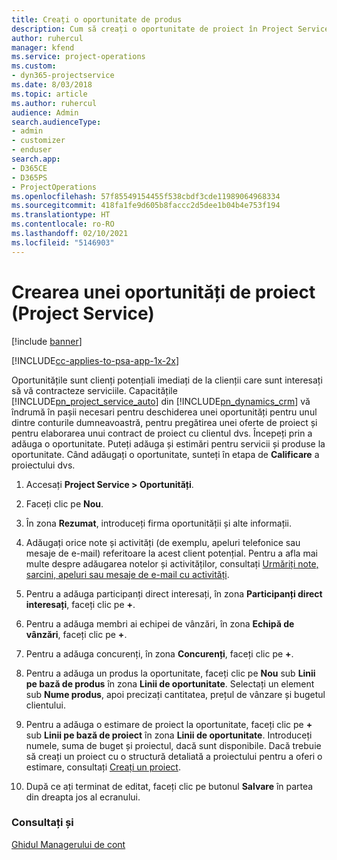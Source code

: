 ```yaml
---
title: Creați o oportunitate de produs
description: Cum să creați o oportunitate de proiect în Project Service
author: ruhercul
manager: kfend
ms.service: project-operations
ms.custom:
- dyn365-projectservice
ms.date: 8/03/2018
ms.topic: article
ms.author: ruhercul
audience: Admin
search.audienceType:
- admin
- customizer
- enduser
search.app:
- D365CE
- D365PS
- ProjectOperations
ms.openlocfilehash: 57f85549154455f538cbdf3cde11989064968334
ms.sourcegitcommit: 418fa1fe9d605b8faccc2d5dee1b04b4e753f194
ms.translationtype: HT
ms.contentlocale: ro-RO
ms.lasthandoff: 02/10/2021
ms.locfileid: "5146903"
---
```

# <a name="create-a-project-opportunity-project-service"></a>Crearea unei oportunități de proiect (Project Service)

[!include [banner](../includes/psa-now-project-operations.md)]

[!INCLUDE[cc-applies-to-psa-app-1x-2x](../includes/cc-applies-to-psa-app-1x-2x.md)]

Oportunitățile sunt clienți potențiali imediați de la clienții care sunt interesați să vă contracteze serviciile. Capacitățile [!INCLUDE[pn_project_service_auto](../includes/pn-project-service-auto.md)] din [!INCLUDE[pn_dynamics_crm](../includes/pn-dynamics-crm.md)] vă îndrumă în pașii necesari pentru deschiderea unei oportunități pentru unul dintre conturile dumneavoastră, pentru pregătirea unei oferte de proiect și pentru elaborarea unui contract de proiect cu clientul dvs. Începeți prin a adăuga o oportunitate. Puteți adăuga și estimări pentru servicii și produse la oportunitate. Când adăugați o oportunitate, sunteți în etapa de **Calificare** a proiectului dvs.  
  
1.  Accesați **Project Service > Oportunități**.  
  
2.  Faceți clic pe **Nou**.  
  
3.  În zona **Rezumat**, introduceți firma oportunității și alte informații.  
  
4.  Adăugați orice note și activități (de exemplu, apeluri telefonice sau mesaje de e-mail) referitoare la acest client potențial. Pentru a afla mai multe despre adăugarea notelor și activităților, consultați [Urmăriți note, sarcini, apeluri sau mesaje de e-mail cu activități](https://docs.microsoft.com/dynamics365/customerengagement/on-premises/basics/work-with-activities).  
  
5.  Pentru a adăuga participanți direct interesați, în zona **Participanți direct interesați**, faceți clic pe **+**.  
  
6.  Pentru a adăuga membri ai echipei de vânzări, în zona **Echipă de vânzări**, faceți clic pe **+**.  
  
7.  Pentru a adăuga concurenți, în zona **Concurenți**, faceți clic pe **+**.  
  
8.  Pentru a adăuga un produs la oportunitate, faceți clic pe **Nou** sub **Linii pe bază de produs** în zona **Linii de oportunitate**. Selectați un element sub **Nume produs**, apoi precizați cantitatea, prețul de vânzare și bugetul clientului.  
  
9. Pentru a adăuga o estimare de proiect la oportunitate, faceți clic pe **+** sub **Linii pe bază de proiect** în zona **Linii de oportunitate**. Introduceți numele, suma de buget și proiectul, dacă sunt disponibile. Dacă trebuie să creați un proiect cu o structură detaliată a proiectului pentru a oferi o estimare, consultați [Creați un proiect](../psa/create-project.md).  
  
10. După ce ați terminat de editat, faceți clic pe butonul **Salvare** în partea din dreapta jos al ecranului.  
  
### <a name="see-also"></a>Consultați și  
 [Ghidul Managerului de cont](../psa/account-manager-guide.md)
